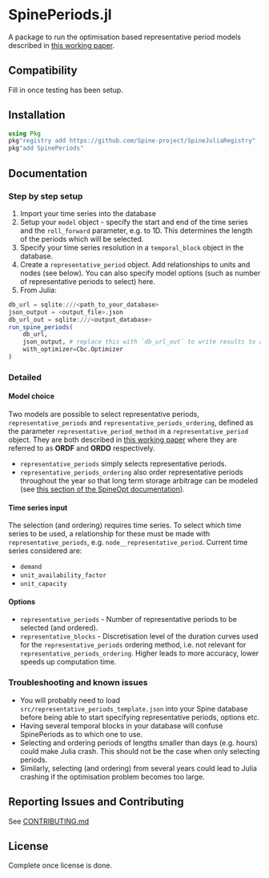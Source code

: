 # SpinePeriods.jl

A package to run the optimisation based representative period models described in [this working paper](https://www.mech.kuleuven.be/en/tme/research/energy-systems-integration-modeling/pdf-publications/wp-esim2021-1).

## Compatibility

Fill in once testing has been setup.

## Installation

```julia
using Pkg
pkg"registry add https://github.com/Spine-project/SpineJuliaRegistry"
pkg"add SpinePeriods"
```

## Documentation

### Step by step setup

1. Import your time series into the database
2. Setup your `model` object - specify the start and end of the time series and the `roll_forward` parameter, e.g. to 1D. This determines the length of the periods which will be selected.
3. Specify your time series resolution in a `temporal_block` object in the database.
4. Create a `representative_period` object. Add relationships to units and nodes (see below). You can also specify model options (such as number of representative periods to select) here.
5. From Julia:
```julia
db_url = sqlite:///<path_to_your_database>
json_output = <output_file>.json 
db_url_out = sqlite:///<output_database>
run_spine_periods(
    db_url,
    json_output, # replace this with `db_url_out` to write results to a database
    with_optimizer=Cbc.Optimizer
)
```

### Detailed

#### Model choice

Two models are possible to select representative periods, `representative_periods` and `representative_periods_ordering`, defined as the parameter `representative_period_method` in a `representative_period` object. They are both described in [this working paper](https://www.mech.kuleuven.be/en/tme/research/energy-systems-integration-modeling/pdf-publications/wp-esim2021-1) where they are referred to as **ORDF** and **ORDO** respectively.
* `representative_periods` simply selects representative periods.
* `representative_periods_ordering` also order representative periods throughout the year so that long term storage arbitrage can be modeled (see [this section of the SpineOpt documentation](https://spine-project.github.io/SpineOpt.jl/latest/advanced_concepts/representative_days_w_seasonal_storage/)).

#### Time series input

The selection (and ordering) requires time series. To select which time series to be used, a relationship for these must be made with `representative_periods`, e.g. `node__representative_period`. Current time series considered are:
* `demand`
* `unit_availability_factor` 
* `unit_capacity`

#### Options
- `representative_periods` - Number of representative periods to be selected (and ordered).
- `representative_blocks` - Discretisation level of the duration curves used for the `representative_periods` ordering method, i.e. not relevant for `representative_periods_ordering`. Higher leads to more accuracy, lower speeds up computation time.

### Troubleshooting and known issues
* You will probably need to load `src/representative_periods_template.json` into your Spine database before being able to start specifying representative periods, options etc.
* Having several temporal blocks in your database will confuse SpinePeriods as to which one to use.
* Selecting and ordering periods of lengths smaller than days (e.g. hours) could make Julia crash. This should not be the case when only selecting periods.
* Similarly, selecting (and ordering) from several years could lead to Julia crashing if the optimisation problem becomes too large.


## Reporting Issues and Contributing

See [CONTRIBUTING.md](CONTRIBUTING.md)

## License

Complete once license is done.
